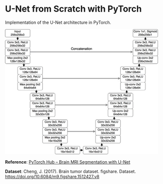 # U-Net from Scratch with PyTorch

Implementation of the U-Net architecture in PyTorch.

![U-Net Architecture](unet_brain_mri-1024x837.png)

**Reference**: [PyTorch Hub – Brain MRI Segmentation with U-Net](https://pytorch.org/hub/mateuszbuda_brain-segmentation-pytorch_unet/)

**Dataset**: Cheng, J. (2017). Brain tumor dataset. figshare. Dataset. https://doi.org/10.6084/m9.figshare.1512427.v8